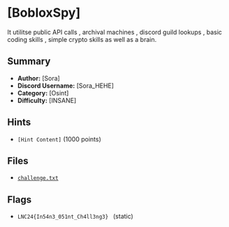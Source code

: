 # [BobloxSpy]
It utilitse public API calls , archival machines , discord guild lookups , basic coding skills , simple crypto skills as well as a brain.

## Summary
- **Author:** [Sora]
- **Discord Username:** [Sora_HEHE]
- **Category:** [Osint]
- **Difficulty:** [INSANE]

## Hints
- `[Hint Content]` (1000 points)

## Files
- [`challenge.txt`](./dist/challengescenario.txt)


## Flags
- `LNC24{In54n3_051nt_Ch4ll3ng3} ` (static)